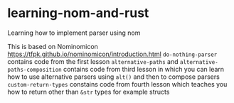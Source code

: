 # learning-nom-and-rust
Learning how to implement parser using nom

This is based on Nominomicon https://tfpk.github.io/nominomicon/introduction.html
`do-nothing-parser` contains code from the first lesson
`alternative-paths` and `alternative-paths-composition` contains code from third lesson in which you can learn how to use alternative parsers using `alt()` and then to compose parsers
`custom-return-types` constains code from fourth lesson which teaches you how to return other than `&str` types for example structs